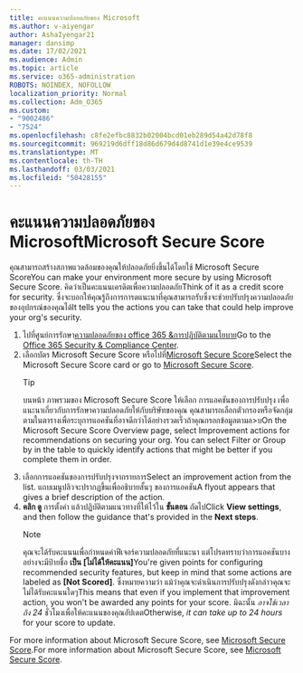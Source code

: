 ```yaml
---
title: คะแนนความปลอดภัยของ Microsoft
ms.author: v-aiyengar
author: AshaIyengar21
manager: dansimp
ms.date: 17/02/2021
ms.audience: Admin
ms.topic: article
ms.service: o365-administration
ROBOTS: NOINDEX, NOFOLLOW
localization_priority: Normal
ms.collection: Adm_O365
ms.custom:
- "9002486"
- "7524"
ms.openlocfilehash: c8fe2efbc8832b02004bcd01eb289d54a42d78f8
ms.sourcegitcommit: 969219d6dff18d86d679d4d8741d1e39e4ce9539
ms.translationtype: MT
ms.contentlocale: th-TH
ms.lasthandoff: 03/03/2021
ms.locfileid: "50428155"
---
```

# <a name="microsoft-secure-score"></a><span data-ttu-id="9469b-102">คะแนนความปลอดภัยของ Microsoft</span><span class="sxs-lookup"><span data-stu-id="9469b-102">Microsoft Secure Score</span></span>

<span data-ttu-id="9469b-103">คุณสามารถสร้างสภาพแวดล้อมของคุณให้ปลอดภัยยิ่งขึ้นได้โดยใช้ Microsoft Secure Score</span><span class="sxs-lookup"><span data-stu-id="9469b-103">You can make your environment more secure by using Microsoft Secure Score.</span></span> <span data-ttu-id="9469b-104">คิดว่าเป็นคะแนนเครดิตเพื่อความปลอดภัย</span><span class="sxs-lookup"><span data-stu-id="9469b-104">Think of it as a credit score for security.</span></span> <span data-ttu-id="9469b-105">ซึ่งจะบอกให้คุณรู้ถึงการการดแนะนาที่คุณสามารถรับซึ่งจะช่วยปรับปรุงความปลอดภัยของอุปกรณ์ของคุณได้</span><span class="sxs-lookup"><span data-stu-id="9469b-105">It tells you the actions you can take that could help improve your org's security.</span></span>

1. <span data-ttu-id="9469b-106">ไปที่ศูนย์การรักษา[ความปลอดภัยของ office 365 &การปฏิบัติตามนโยบาย](https://go.microsoft.com/fwlink/p/?linkid=2077143)</span><span class="sxs-lookup"><span data-stu-id="9469b-106">Go to the [Office 365 Security & Compliance Center](https://go.microsoft.com/fwlink/p/?linkid=2077143).</span></span>
1. <span data-ttu-id="9469b-107">เลือกบัตร Microsoft Secure Score หรือไปที่[Microsoft Secure Score](https://go.microsoft.com/fwlink/?linkid=2099589)</span><span class="sxs-lookup"><span data-stu-id="9469b-107">Select the Microsoft Secure Score card or go to [Microsoft Secure Score](https://go.microsoft.com/fwlink/?linkid=2099589).</span></span>
    > [!TIP]
    >  <span data-ttu-id="9469b-108">บนหน้า ภาพรวมของ Microsoft Secure Score ให้เลือก การแอคชันของการปรับปรุง เพื่อแนะนาเกี่ยวกับการรักษาความปลอดภัยให้กับบริษัทของคุณ คุณสามารถเลือกตัวกรองหรือจัดกลุ่มตามในตารางเพื่อระบุการแอคชันที่อาจดีกว่าได้อย่างรวดเร็วถ้าคุณกรอกข้อมูลตามล>บ</span><span class="sxs-lookup"><span data-stu-id="9469b-108">On the Microsoft Secure Score Overview page, select Improvement actions for recommendations on securing your org. You can select Filter or Group by in the table to quickly identify actions that might be better if you complete them in order.</span></span>
1. <span data-ttu-id="9469b-109">เลือกการแอคชันของการปรับปรุงจากรายการ</span><span class="sxs-lookup"><span data-stu-id="9469b-109">Select an improvement action from the list.</span></span> <span data-ttu-id="9469b-110">แถบเมนูปลิวจะปรากฏขึ้นเพื่ออธิบายสั้นๆ ของการแอคชัน</span><span class="sxs-lookup"><span data-stu-id="9469b-110">A flyout appears that gives a brief description of the action.</span></span>
1. <span data-ttu-id="9469b-111">**คลิก ดู** การตั้งค่า แล้วปฏิบัติตามแนวทางที่ให้ไว้ใน **ขั้นตอน** ถัดไป</span><span class="sxs-lookup"><span data-stu-id="9469b-111">Click **View settings**, and then follow the guidance that's provided in the **Next steps**.</span></span>
    > [!NOTE]
    > <span data-ttu-id="9469b-112">คุณจะได้รับคะแนนเพื่อกําหนดค่าฟีเจอร์ความปลอดภัยที่แนะนา แต่โปรดทราบว่าการแอคชันบางอย่างจะมีป้ายชื่อ **เป็น [ไม่ได้ให้คะแนน]**</span><span class="sxs-lookup"><span data-stu-id="9469b-112">You're given points for configuring recommended security features, but keep in mind that some actions are labeled as **[Not Scored]**.</span></span> <span data-ttu-id="9469b-113">ซึ่งหมายความว่า แม้ว่าคุณจะดําเนินการปรับปรุงดังกล่าวคุณจะไม่ได้รับคะแนนใดๆ</span><span class="sxs-lookup"><span data-stu-id="9469b-113">This means that even if you implement that improvement action, you won't be awarded any points for your score.</span></span> <span data-ttu-id="9469b-114">มิฉะนั้น *อาจใช้เวลาถึง 24* ชั่วโมงเพื่อให้คะแนนของคุณอัปเดต</span><span class="sxs-lookup"><span data-stu-id="9469b-114">Otherwise, *it can take up to 24 hours* for your score to update.</span></span>

<span data-ttu-id="9469b-115">For more information about Microsoft Secure Score, see [Microsoft Secure Score](https://go.microsoft.com/fwlink/?linkid=2103077).</span><span class="sxs-lookup"><span data-stu-id="9469b-115">For more information about Microsoft Secure Score, see [Microsoft Secure Score](https://go.microsoft.com/fwlink/?linkid=2103077).</span></span>